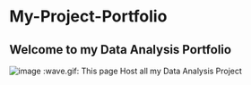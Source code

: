 # My-Project-Portfolio
## Welcome to my Data Analysis Portfolio
![image](https://user-images.githubusercontent.com/96060060/174395799-1c481ea7-6d11-46d9-a0bc-50ae8f245680.png)
:wave.gif:
This page Host all my Data Analysis Project

